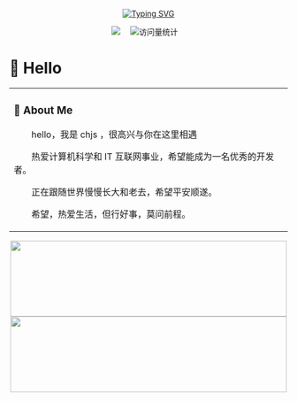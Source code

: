 <div align="center">
  
  [![Typing SVG](https://readme-typing-svg.demolab.com?font=Fira+Code&pause=1000&width=435&lines=但行好事，莫问前程!&center=true&size=27)](https://git.io/typing-svg)
  
  <!-- profile logo 个人资料徽标 -->
  <div>
    <a href="https://blog.936668.xyz/"><img src="https://img.shields.io/badge/Website-博客-8c36db" /></a>&emsp;
    <!-- visitor -->
    <img src="https://komarev.com/ghpvc/?username=cjsen&label=Views&color=orange&style=flat" alt="访问量统计" />&emsp;
  </div>
</div>

#  🙋 Hello

<table>
  
<tr><td width="1000">

### 🤺 About Me

<!-- <img align="right" width="88" src="https://cdn.jsdelivr.net/gh/sun0225SUN/sun0225SUN/assets/images/jobs.png" /> -->

<p>&emsp;&emsp;hello，我是 chjs ，很高兴与你在这里相遇</p>
<p>&emsp;&emsp;热爱计算机科学和 IT 互联网事业，希望能成为一名优秀的开发者。</p>
<p>&emsp;&emsp;正在跟随世界慢慢长大和老去，希望平安顺遂。</p>
<p>&emsp;&emsp;希望，热爱生活，但行好事，莫问前程。</p>

</td></tr>
</table>

<div align="center">
  
  <!-- for beauty 留个空行好看点 -->
  <!-- <div>&nbsp;</div> -->
  
  <div>
    <img width="500" height="137px" src="https://github-readme-stats.vercel.app/api?username=cjsen&hide_title=true&hide_border=true&show_icons=true&layout=compact&theme=buefy"/>
    <img width="500" height="137px" src="https://github-readme-stats.vercel.app/api/top-langs/?username=cjsen&hide_title=true&hide_border=true&show_icons=true&layout=compact&theme=buefy"/>
  </div>
</div>

